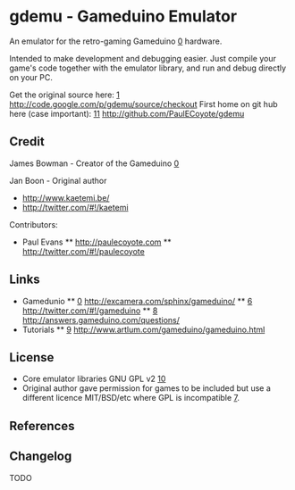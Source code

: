 gdemu - Gameduino Emulator
============
An emulator for the retro-gaming Gameduino [0] hardware.

Intended to make development and debugging easier. Just compile your game's code together with the emulator library, and run and debug directly on your PC.

Get the original source here: [1] http://code.google.com/p/gdemu/source/checkout
First home on git hub here (case important): [11] http://github.com/PaulECoyote/gdemu

Credit
------
James Bowman - Creator of the Gameduino [0]

Jan Boon - Original author
* http://www.kaetemi.be/
* http://twitter.com/#!/kaetemi

Contributors:
* Paul Evans
** http://paulecoyote.com
** http://twitter.com/#!/paulecoyote

Links
-----
* Gamedunio 
** [0] http://excamera.com/sphinx/gameduino/
** [6] http://twitter.com/#!/gameduino
** [8] http://answers.gameduino.com/questions/
* Tutorials
** [9] http://www.artlum.com/gameduino/gameduino.html

License
-------
* Core emulator libraries GNU GPL v2 [10]
* Original author gave permission for games to be included but use a different licence MIT/BSD/etc where GPL is incompatible [7].

References
----------
[0]: http://excamera.com/sphinx/gameduino/
[1]: http://code.google.com/p/gdemu/source/checkout
[2]: http://www.kaetemi.be/
[3]: http://twitter.com/#!/kaetemi
[4]: http://twitter.com/#!/paulecoyote
[5]: http://paulecoyote.com
[6]: http://twitter.com/#!/gameduino
[7]: http://twitter.com/#!/kaetemi/status/84115376404836352
[8]: http://answers.gameduino.com/questions/
[9]: http://www.artlum.com/gameduino/gameduino.html
[10]: http://www.gnu.org/licenses/old-licenses/gpl-2.0.html
[11]: https://github.com/PaulECoyote/gdemu

Changelog
---------

TODO